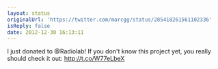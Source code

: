 ```yaml
---
layout: status
originalUrl: 'https://twitter.com/marcgg/status/285418261561102336'
isReply: false
date: 2012-12-30 16:13:11
---
```


I just donated to @Radiolab! If you don't know this project yet, you really should check it out: http://t.co/W77eLbeX
